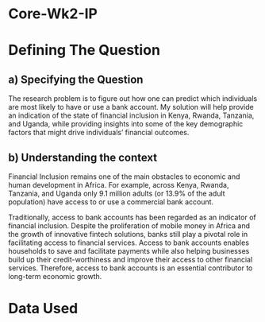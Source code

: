 # Core-Wk2-IP
# Defining The Question
## a) Specifying the Question
The research problem is to figure out how one can predict which individuals are most likely to have or use a bank account. My solution will help provide an indication of the state of financial inclusion in Kenya, Rwanda, Tanzania, and Uganda, while providing insights into some of the key demographic factors that might drive individuals’ financial outcomes.

## b) Understanding the context
Financial Inclusion remains one of the main obstacles to economic and human development in Africa. For example, across Kenya, Rwanda, Tanzania, and Uganda only 9.1 million adults (or 13.9% of the adult population) have access to or use a commercial bank account.

Traditionally, access to bank accounts has been regarded as an indicator of financial inclusion. Despite the proliferation of mobile money in Africa and the growth of innovative fintech solutions, banks still play a pivotal role in facilitating access to financial services. Access to bank accounts enables households to save and facilitate payments while also helping businesses build up their credit-worthiness and improve their access to other financial services. Therefore, access to bank accounts is an essential contributor to long-term economic growth.
# Data Used
